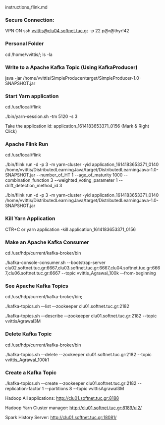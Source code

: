 instructions_flink.md

### Secure Connection:

VPN ON
ssh vvittis@clu04.softnet.tuc.gr -p 22
p@r@thyr!42

### Personal Folder

cd /home/vvittis/; ls -la

### Write to a Apache Kafka Topic (Using KafkaProducer)

java -jar /home/vvittis/SimpleProducer/target/SimpleProducer-1.0-SNAPSHOT.jar

### Start Yarn application

cd /usr/local/flink

./bin/yarn-session.sh -tm 5120 -s 3

Take the application id: application_1614183653371_0156 (Mark & Right Click)

### Apache Flink Run

cd /usr/local/flink

./bin/flink run -d -p 3	-m yarn-cluster	-yid application_1614183653371_0140 /home/vvittis/DistributedLearningJava/target/DistributedLearningJava-1.0-SNAPSHOT.jar --number_of_HT 1 --age_of_maturity 1000 --combination_function 3 --weighted_voting_parameter 1 --drift_detection_method_id 3

./bin/flink run -d -p 3 -m yarn-cluster -yid application_1614183653371_0140 /home/vvittis/DistributedLearningJava/target/DistributedLearningJava-1.0-SNAPSHOT.jar 

### Kill Yarn Application

CTR+C or
yarn application -kill  application_1614183653371_0156

### Make an Apache Kafka Consumer

cd /usr/hdp/current/kafka-broker/bin

./kafka-console-consumer.sh --bootstrap-server clu02.softnet.tuc.gr:6667,clu03.softnet.tuc.gr:6667,clu04.softnet.tuc.gr:6667,clu06.softnet.tuc.gr:6667 --topic vvittis_Agrawal_100k --from-beginning

### See Apache Kafka Topics 

cd /usr/hdp/current/kafka-broker/bin;

./kafka-topics.sh --list --zookeeper clu01.softnet.tuc.gr:2182


./kafka-topics.sh --describe --zookeeper clu01.softnet.tuc.gr:2182 --topic vvittisAgrawal3M

### Delete Kafka Topic

cd /usr/hdp/current/kafka-broker/bin

./kafka-topics.sh --delete --zookeeper clu01.softnet.tuc.gr:2182 --topic vvittis_Agrawal_100k1

### Create a Kafka Topic

./kafka-topics.sh --create --zookeeper clu01.softnet.tuc.gr:2182 --replication-factor 1 --partitions 8 --topic vvittisAgrawal3M



Hadoop All applications: http://clu01.softnet.tuc.gr:8188

Hadoop Yarn Cluster manager: http://clu01.softnet.tuc.gr:8189/ui2/

Spark History Server: http://clu01.softnet.tuc.gr:18081/